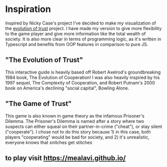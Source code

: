 # Inspiration
Inspired by Nicky Case's project I've decided to make my visualization of the [evolution of trust](mealavi.github.io) project. I have made my version to give more flexibility to the game player and give more information like the total wealth of society. It is also more clear in terms of programming logic, as it's written in Typescript and benefits from OOP features in comparison to pure JS.

## "The Evolution of Trust"
This interactive guide is heavily based off Robert Axelrod's groundbreaking 1984 book, The Evolution of Cooperation! I was also heavily inspired by his 1997 sequel, The Complexity of Cooperation, and Robert Putnam's 2000 book on America's declining "social capital", Bowling Alone.
## "The Game of Trust"
This game is also known in game theory as the infamous Prisoner's Dilemma. The Prisoner's Dilemma is named after a story where two suspects can either squeal on their partner-in-crime ("cheat"), or stay silent ("cooperate"). I chose not to do this story because 1) in this case, both players "cooperating" would be bad for society, and 2) it's unrealistic, everyone knows that snitches get stitches

## to play visit https://mealavi.github.io/
